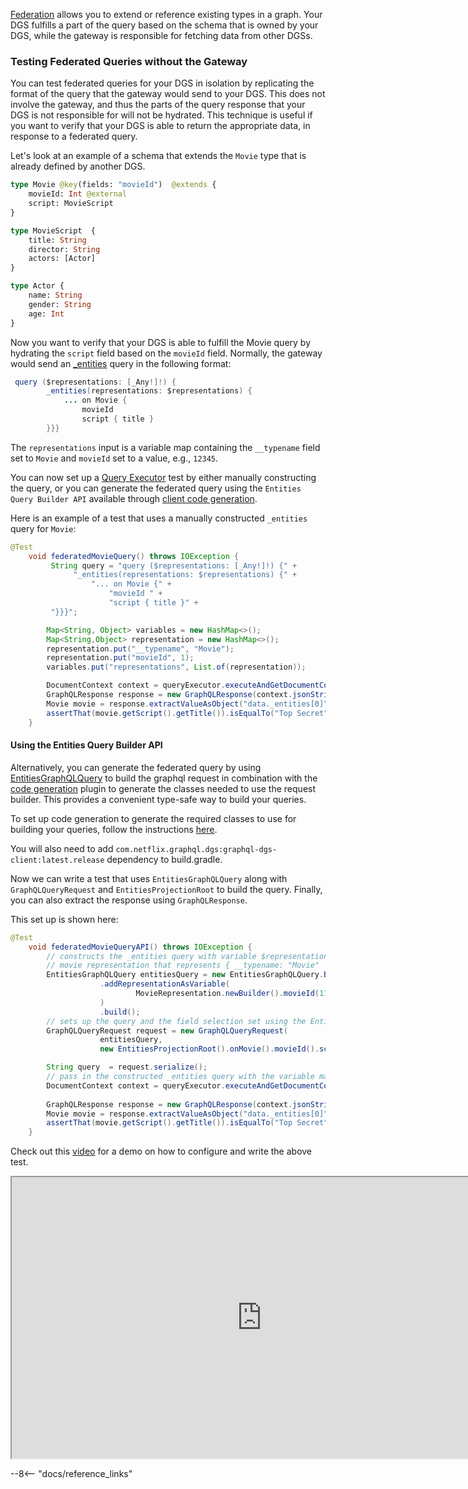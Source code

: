 [Federation](https://www.apollographql.com/docs/federation/) allows you to extend or reference existing types in a graph. 
Your DGS fulfills a part of the query based on the schema that is owned by your DGS, while the gateway is responsible for fetching data from other DGSs. 

    
### Testing Federated Queries without the Gateway
You can test federated queries for your DGS in isolation by replicating the format of the query that the gateway would send to your DGS. 
This does not involve the gateway, and thus the parts of the query response that your DGS is not responsible for will not be hydrated. 
This technique is useful if you want to verify that your DGS is able to return the appropriate data, in response to a federated query. 

Let's look at an example of a schema that extends the `Movie` type that is already defined by another DGS.
```graphql
type Movie @key(fields: "movieId")  @extends {
    movieId: Int @external
    script: MovieScript
}

type MovieScript  {
    title: String
    director: String
    actors: [Actor]
}

type Actor {
    name: String
    gender: String
    age: Int
}
```
Now you want to verify that your DGS is able to fulfill the Movie query by hydrating the `script` field based on the `movieId` field. 
Normally, the gateway would send an [_entities](https://www.apollographql.com/docs/apollo-server/federation/federation-spec/#resolve-requests-for-entities) query in the following format:
```java
 query ($representations: [_Any!]!) {
        _entities(representations: $representations) {
            ... on Movie {
                movieId
                script { title }
        }}}

```
The `representations` input is a variable map containing the `__typename` field set to `Movie` and `movieId` set to a value, e.g., `12345`.

You can now set up a [Query Executor](../query-execution-testing.md) test by either manually constructing the query, or you can generate the federated query using the `Entities Query Builder API` available through [client code generation](../java-client.md#type-safe-query-api).


Here is an example of a test that uses a manually constructed `_entities` query for `Movie`:
```java
@Test
    void federatedMovieQuery() throws IOException {
         String query = "query ($representations: [_Any!]!) {" +
              "_entities(representations: $representations) {" +
                  "... on Movie {" +
                      "movieId " +
                      "script { title }" +
         "}}}";

        Map<String, Object> variables = new HashMap<>();
        Map<String,Object> representation = new HashMap<>();
        representation.put("__typename", "Movie");
        representation.put("movieId", 1);
        variables.put("representations", List.of(representation));

        DocumentContext context = queryExecutor.executeAndGetDocumentContext(query, variables);
        GraphQLResponse response = new GraphQLResponse(context.jsonString());
        Movie movie = response.extractValueAsObject("data._entities[0]", Movie.class);
        assertThat(movie.getScript().getTitle()).isEqualTo("Top Secret");
    }
```

#### Using the Entities Query Builder API
Alternatively, you can generate the federated query by using [EntitiesGraphQLQuery](../java-client.md#building-federated-queries) to build the graphql request in combination with the [code generation](../generating-code-from-schema.md) plugin to generate the classes needed to use the request builder. 
This provides a convenient type-safe way to build your queries.

To set up code generation to generate the required classes to use for building your queries, follow the instructions [here](../java-client.md#type-safe-query-api).

You will also need to add `com.netflix.graphql.dgs:graphql-dgs-client:latest.release` dependency to build.gradle.  

Now we can write a test that uses `EntitiesGraphQLQuery` along with `GraphQLQueryRequest` and `EntitiesProjectionRoot` to build the query. Finally, you can also extract the response using `GraphQLResponse`. 

This set up is shown here:
```java
@Test
    void federatedMovieQueryAPI() throws IOException {
        // constructs the _entities query with variable $representations containing a 
        // movie representation that represents { __typename: "Movie"  movieId: 12345 }
        EntitiesGraphQLQuery entitiesQuery = new EntitiesGraphQLQuery.Builder()
                    .addRepresentationAsVariable(
                            MovieRepresentation.newBuilder().movieId(1122).build()
                    )
                    .build();
        // sets up the query and the field selection set using the EntitiesProjectionRoot
        GraphQLQueryRequest request = new GraphQLQueryRequest(
                    entitiesQuery,
                    new EntitiesProjectionRoot().onMovie().movieId().script().title());

        String query  = request.serialize();
        // pass in the constructed _entities query with the variable map containing representations
        DocumentContext context = queryExecutor.executeAndGetDocumentContext(query, entitiesQuery.getVariables());
        
        GraphQLResponse response = new GraphQLResponse(context.jsonString());
        Movie movie = response.extractValueAsObject("data._entities[0]", Movie.class);
        assertThat(movie.getScript().getTitle()).isEqualTo("Top Secret");
    }
```
Check out this [video](https://drive.google.com/file/d/1aOrvqAj7CQjRYd2YN4Yxq1ypKccJ_oxE/view?usp=sharing) for a demo on how to configure and write the above test.

<center><iframe src="https://drive.google.com/file/d/1aOrvqAj7CQjRYd2YN4Yxq1ypKccJ_oxE/preview" width="800" height="450"></iframe></center>

--8<-- "docs/reference_links"
